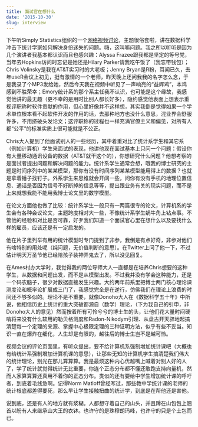 ```yaml
---
title: 面试官在想什么
date: '2015-10-30'
slug: interview
---
```


下午听Simply Statistics组织的一个[网络视频讨论](https://plus.google.com/u/0/events/chuviltukohj2inbqueap9h7228)，主题很俗套啦，讲在数据科学冲击下统计学家如何解决身份迷失的问题。嗨，这叫嘛问题。我之所以听听是因为几个演讲者我基本都认识而且也感兴趣：Alyssa Frazee跟我都是坚定的等号党，当年去Hopkins访问时忘记是她还是Hilary Parker请我吃午饭了（我忘带钱包）；Chris Volinsky是我在AT&T实习时的大老板；Jenny Bryan是R粉，耳闻已久，去年useR会议上初见，挺有激情的一个老师，昨天晚上还问我我的名字怎么念，于是我录了个MP3发给她，然后今天我在视频中听见了一声响亮的“益辉鸡”，本鸡感到不胜荣幸；Emory统计系的那个系主任我不认识，也可能是这个缘故，我感觉他讲的最无趣（更不幸的是用时比别人都长好多），隐约感觉他表面上想表示重视评职称时软件贡献的作用，但心里好像并不这样想，其实我倒是觉得如果一个学术单位根本看不起软件开发的作用的话，去那种地方也没什么意思，混业界会舒服许多，不用挤破头发论文；这评职称的过程也一样充满官僚主义和偏见，对所有人都“公平”的标准实质上很可能就是不公正。

Chris大人提到了他面试别人的一些经历，其中着重对比了统计系学生和其它系（例如计算机）学生来面试的表现，他讲他现在面试基本上只问一个问题：假设你有大量移动通讯设备的数据（AT&T就干这个的），你想研究什么问题？他想考察的是面试者提出问题和解决问题的能力。统计系学生通常会想，哦我的博士研究的主题是时间序列中的某某模型，那你有没有时间序列某某模型能用得上的数据？也就是拿着锤子找钉子。外系学生来思维就会开阔一些，问你有没有手机的地理位置信息、通话是否因为信号不好断掉的信息等等，提出跟业务有关的现实问题，而不是上来就想我能不能用我博士论文里的数学模型。

在论文方面他也做了比较：统计系学生一般只有一两篇很专的论文，计算机系的学生会有各种会议论文，主题跨度相对大一些，不像统计系学生蜗牛角上钻点事。不管他的经验和对比是否可靠，好歹我们知道一个面试官心里在想什么以及要找什么样的雇员，应该还是有一定启发的。

他在片子里列举有用的统计模型时专门提到了非参，我倒是有点好奇，非参对他们有啥特别的用处呢（纯问题，无价值判断的意思）。在Twitter上问了他一下，不过估计明天万圣节他已经陪孩子装神弄鬼去了，所以没见回复。

在Ames村办大学时，我觉得我的两位导师大人一直都是在培养Chris想要的这种学生，从数据和问题出发，而不是从模型出发。不过我并没有学会这种能力，还是一个码农脑子，很少对数据直接发生兴趣。大约两年前系里把博士两门核心理论课测度论和概率论扩展成三门了，我感觉完全是在逆行，仿佛我们在理论上浪费的时间还不够多似的。理论不是不重要，就像Donoho大人在《数据科学五十年》中所说，他相信历史上统计的重大突破都源自（数学）理论，（下为我自己的引申，非Donoho大人的意见）然而按着所有可怜兮兮的博士生的头，让他们花大量时间硬啃将来没有什么软用的勒贝格测度和Radon-Nikodym引理、从盘古开天辟地起搞清楚每一个定理的来源、掌握中心极限定理的三种证明方法，似乎有些不妥当。知识一直在爆炸在细化，人生却是有限的，越往后的博士生岂不是越可怜。

视频会议的评论页面里，有听众提出，要不给计算机系强制增加统计课吧（大概也有给统计系强制增加计算机课的意思），让那些无知的计算机学生搞清楚我们伟大的统计理论，别光在那儿算算算。我是最烦这种内心优越嘴上喊着对别人好的人了，学了统计就觉得统计无比重要，你连个正态分布都不懂还敢跑支持向量机，然而人家算算算还真用不着你的正态分布。类似的还有要给中学生增加统计课的呼吁者，到底着毛线急啊。记得Norm Matloff曾经写过，那些教中学统计课的老师的统计根底都差得要死，那么早让学生接触扭曲的统计学，到底是在帮他还是害他。

说到底，还是有人的地方就有浆糊。人都想守着自己的山头，并且蹲在山包包上翘首以盼有人来继承山大王的衣钵。也许守的是珠穆朗玛峰，也许守的只是个土包而已。
